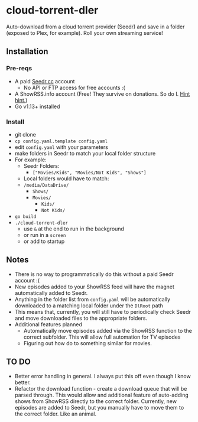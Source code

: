 # cloud-torrent-dler

Auto-download from a cloud torrent provider (Seedr) and save in a folder (exposed to Plex, for example). Roll your own streaming service!

## Installation

### Pre-reqs

- A paid [Seedr.cc](https://www.seedr.cc/?r=211) account
  - No API or FTP access for free accounts :(
- A ShowRSS.info account (Free! They survive on donations. So do I. [Hint hint.](paypal.me/jdale215))
- Go v1.13+ installed

### Install

- git clone
- `cp config.yaml.template config.yaml`
- edit `config.yaml` with your parameters
- make folders in Seedr to match your local folder structure
- For example:
  - Seedr Folders:
    - `["Movies/Kids", "Movies/Not Kids", "Shows"]`
  - Local folders would have to match:
  - `/media/DataDrive/`
    - `Shows/`
    - `Movies/`
      - `Kids/`
      - `Not Kids/`
- `go build`
- `./cloud-torrent-dler`
  - use `&` at the end to run in the background
  - or run in a `screen`
  - or add to startup

## Notes

- There is no way to programmatically do this without a paid Seedr account :(
- New episodes added to your ShowRSS feed will have the magnet automatically added to Seedr.
- Anything in the folder list from `config.yaml` will be automatically downloaded to a matching local folder under the `DlRoot` path
- This means that, currently, you will still have to periodically check Seedr and move downloaded files to the appropriate folders.
- Additional features planned
  - Automatically move episodes added via the ShowRSS function to the correct subfolder. This will allow full automation for TV episodes
  - Figuring out how do to something similar for movies.


## TO DO

- Better error handling in general. I always put this off even though I know better. 
- Refactor the download function - create a download queue that will be parsed through. This would allow and additional feature of auto-adding shows from ShowRSS directly to the correct folder. Currently, new episodes are added to Seedr, but you manually have to move them to the correct folder. Like an animal. 
